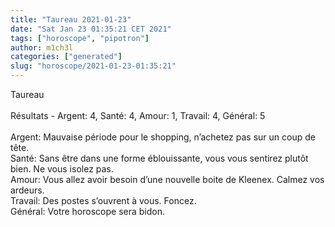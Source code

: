 ```yaml
---
title: "Taureau 2021-01-23"
date: "Sat Jan 23 01:35:21 CET 2021"
tags: ["horoscope", "pipotron"]
author: m1ch3l
categories: ["generated"]
slug: "horoscope/2021-01-23-01:35:21"
---
```


Taureau<br>
<br>
Résultats - Argent: 4, Santé: 4, Amour: 1, Travail: 4, Général: 5<br>
<br>
Argent:  Mauvaise période pour le shopping, n’achetez pas sur un coup de tête. <br>
Santé:   Sans être dans une forme éblouissante, vous vous sentirez plutôt bien. Ne vous isolez pas.<br>
Amour:   Vous allez avoir besoin d’une nouvelle boite de Kleenex. Calmez vos ardeurs.<br>
Travail: Des postes s’ouvrent à vous. Foncez.<br>
Général: Votre horoscope sera bidon.<br>
